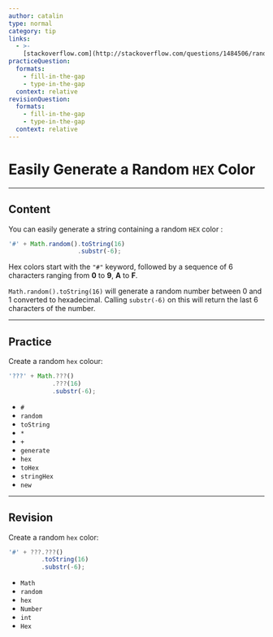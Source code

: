 ```yaml
---
author: catalin
type: normal
category: tip
links:
  - >-
    [stackoverflow.com](http://stackoverflow.com/questions/1484506/random-color-generator-in-javascript){website}
practiceQuestion:
  formats:
    - fill-in-the-gap
    - type-in-the-gap
  context: relative
revisionQuestion:
  formats:
    - fill-in-the-gap
    - type-in-the-gap
  context: relative
---
```


# Easily Generate a Random `HEX` Color


---

## Content

You can easily generate a string containing a random `HEX` color :

```javascript
'#' + Math.random().toString(16)
                   .substr(-6);
```

Hex colors start with the `"#"` keyword, followed by a sequence of 6 characters ranging from **0** to **9**, **A** to **F**. 

`Math.random().toString(16)` will generate a random number between 0 and 1 converted to hexadecimal. Calling `substr(-6)` on this will return the last 6 characters of the number.


---

## Practice

Create a random `hex` colour:

```javascript
'???' + Math.???()
            .???(16)
            .substr(-6);
```

- `#`
- `random`
- `toString`
- `*`
- `+`
- `generate`
- `hex`
- `toHex`
- `stringHex`
- `new`


---

## Revision

Create a random `hex` color:

```javascript
'#' + ???.???()
         .toString(16)
         .substr(-6);
```

- `Math`
- `random`
- `hex`
- `Number`
- `int`
- `Hex`
 
